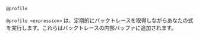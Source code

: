 ```
@profile
```

`@profile <expression>` は、定期的にバックトレースを取得しながらあなたの式を実行します。これらはバックトレースの内部バッファに追加されます。
